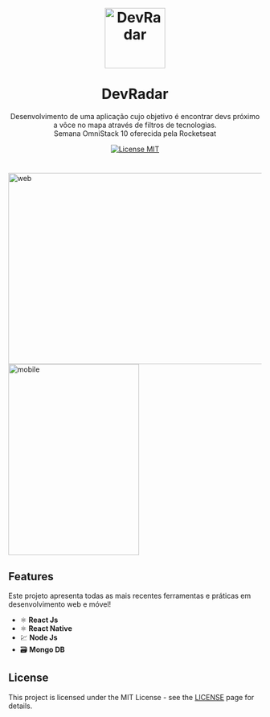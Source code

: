 <h1 align="center">
<br>
  <img src="https://png.pngtree.com/png-vector/20190726/ourlarge/pngtree-radar-icon-in-trendy-style-isolated-background-png-image_1606843.jpg" alt="DevRadar" width="120">
<br>
<br>
DevRadar
</h1>

<p align="center">Desenvolvimento de uma aplicação cujo objetivo é encontrar devs próximo a vôce no mapa através de filtros de tecnologias. <br>Semana OmniStack 10 oferecida pela Rocketseat</p>

<p align="center">
  <a href="https://opensource.org/licenses/MIT">
    <img src="https://img.shields.io/badge/License-MIT-blue.svg" alt="License MIT">
  </a>
</p>

<h1></h1>

<p>
  <img src="https://user-images.githubusercontent.com/33151356/72835326-4a0fbf00-3c69-11ea-9d6b-4a03de3cd6c6.png" alt="web" width="600px" height="380px">
  <img src="https://user-images.githubusercontent.com/33151356/72835314-454b0b00-3c69-11ea-8f6c-2e640351261f.jpeg" alt="mobile" width="260px" height="380px">
</p>

## Features
Este projeto apresenta todas as mais recentes ferramentas e práticas em desenvolvimento web e móvel!

- ⚛️ **React Js**
- ⚛️ **React Native**
- 💹 **Node Js**
- 🗃️ **Mongo DB**


## License

This project is licensed under the MIT License - see the [LICENSE](https://opensource.org/licenses/MIT) page for details.
